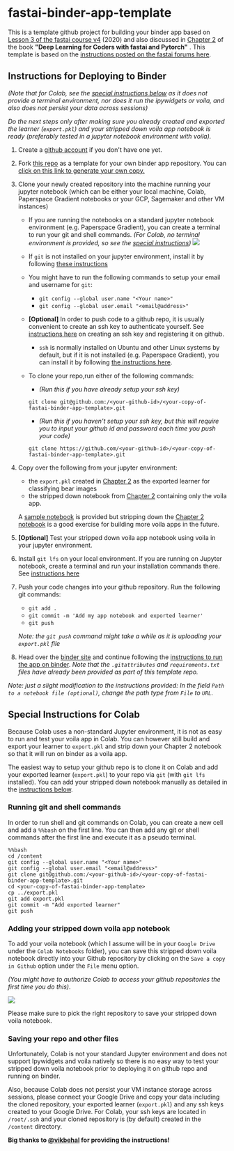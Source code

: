 # fastai-binder-app-template
This is a template github project for building your binder app based on [Lesson 3 of the fastai course v4](https://course.fast.ai/videos/?lesson=3) (2020) and also discussed in [Chapter 2](https://github.com/fastai/fastbook/blob/master/02_production.ipynb) of the book **"Deep Learning for Coders with fastai and Pytorch"** . This template is based on the [instructions posted on the fastai forums here](https://forums.fast.ai/t/deploying-your-notebook-as-an-app-under-10-minutes/70621?u=butchland).

## Instructions for Deploying to Binder
_(Note that for Colab, see the [special instructions below](#special-instructions-for-colab) as it does not provide a terminal environment, nor does it run the ipywidgets or voila, and also does not persist your data across sessions)_

_Do the next steps only after making sure you already created and exported the learner (`export.pkl`) and your stripped down voila app notebook is ready (preferably tested in a jupyter notebook environment with voila)._

1. Create a [github account](https://github.com/join?source=header-home) if you don't have one yet.
1. Fork [this repo](https://github.com/butchland/fastai-binder-app-template) as a template for your own binder app repository. You can [click on this link to generate your own copy.](https://github.com/butchland/fastai-binder-app-template/generate) 
1. Clone your newly created repository into the machine running your jupyter notebook (which can be either your local machine, Colab, Paperspace Gradient notebooks or your GCP, Sagemaker and other VM instances)
    * If you are running the notebooks on a standard jupyter notebook environment (e.g. Paperspace Gradient), you can create a terminal to run your git and shell commands. _(For Colab, no terminal environment is provided, so see the [special instructions](#special-instructions-for-colab))_
    ![](https://raw.githubusercontent.com/butchland/fastai-binder-app-template/master/images/create-jupyter-terminal.png)
    * If `git` is not installed on your jupyter environment, install it by following [these instructions](https://git-scm.com/book/en/v2/Getting-Started-Installing-Git)
    * You might have to run the following commands to setup your email and username for `git`:
        * `git config --global user.name "<Your name>"`
        * `git config --global user.email "<email@address>"`
    * **[Optional]** In order to push code to a github repo, it is usually convenient to create an ssh key to authenticate yourself. See [instructions here](https://docs.github.com/en/github/authenticating-to-github/connecting-to-github-with-ssh) on creating an ssh key and registering it on github.
        * `ssh` is normally installed on Ubuntu and other Linux systems by default, but if it is not installed (e.g. Paperspace Gradient), you can install it by following [the instructions here](https://linuxize.com/post/how-to-enable-ssh-on-ubuntu-18-04/).
    * To clone your repo,run either of the following commands:
        *  _(Run this if you have already setup your ssh key)_
        
        `git clone git@github.com:/<your-github-id>/<your-copy-of-fastai-binder-app-template>.git` 

       
        * _(Run this if you haven't setup your ssh key,  but this will require you to input your github id and password each time you push your code)_
        
        `git clone https://github.com/<your-github-id>/<your-copy-of-fastai-binder-app-template>.git`

        
1. Copy over the following from your jupyter environment:
    * the `export.pkl` created in [Chapter 2](https://github.com/fastai/fastbook/blob/master/clean/02_production.ipynb) as the exported learner for classifying bear images
    * the stripped down notebook from [Chapter 2](https://github.com/fastai/fastbook/blob/master/clean/02_production.ipynb) containing only the voila app. 

    A [sample notebook](https://github.com/butchland/fastai-binder-app-template/blob/master/sample-fastai-binder-app.ipynb) is provided but stripping down the [Chapter 2 notebook](https://github.com/fastai/fastbook/blob/master/clean/02_production.ipynb) is a good exercise for building more voila apps in the future.
1. **[Optional]** Test your stripped down voila app notebook using voila in your jupyter environment.
1. Install `git lfs` on your local environment. If you are running on Jupyter notebook, create a terminal and run your installation commands there.  See [instructions here](https://github.com/git-lfs/git-lfs/wiki/Installation)
1. Push your code changes into your github repository. Run the following git commands:
    * `git add .`
    * `git commit -m 'Add my app notebook and exported learner'`
    * `git push`

    _Note: the `git push` command might take a while as it is uploading your `export.pkl` file_
1. Head over the [binder site](https://mybinder.org/) and  continue following the [instructions to run the app on binder](https://forums.fast.ai/t/deploying-your-notebook-as-an-app-under-10-minutes/70621?u=butchland). _Note that the `.gitattributes` and `requirements.txt` files have already been provided as part of this template repo._

_Note: just a slight modification to the instructions provided: In the field `Path to a notebook file (optional)`, change the path type from `File` to `URL`._


## Special Instructions for Colab

Because Colab uses a non-standard Jupyter environment, it is not as easy to run and test your voila app in Colab. You can however still build and export your learner to `export.pkl` and strip down your Chapter 2 notebook so that it will run on binder as a voila app.

The easiest way to setup your github repo is to clone it on Colab and add your exported learner (`export.pkl`) to your repo via `git` (with  `git lfs` installed).
You can add your stripped down notebook manually as detailed in the [instructions below](#adding-your-stripped-down-voila-app-notebook).

### Running git and shell commands
In order to run shell and git commands on Colab, you can create a new cell and
add a `%%bash` on the first line. You can then add any git or shell commands after the first line and execute it as a pseudo terminal.
```
%%bash
cd /content
git config --global user.name "<Your name>"
git config --global user.email "<email@address>"
git clone git@github.com:/<your-github-id>/<your-copy-of-fastai-binder-app-template>.git
cd <your-copy-of-fastai-binder-app-template>
cp ../export.pkl
git add export.pkl
git commit -m "Add exported learner"
git push
```

### Adding your stripped down voila app notebook 

To add your voila notebook (which I assume will be in your `Google Drive` under the `Colab Notebooks` folder), you can save this stripped down voila notebook directly into  your Github repository by clicking on the `Save a copy in Github` option under the `File` menu option.

_(You might have to authorize Colab to access your github repositories the first time you do this)_. 

![](https://raw.githubusercontent.com/butchland/fastai-binder-app-template/master/images/colab-save-copy-in-github.png)

Please make sure to pick the right repository to save your stripped down voila notebook.

### Saving your repo and other files

Unfortunately, Colab is not your standard Jupyter environment and does not support Ipywidgets and voila natively so there is no easy way to test your stripped down voila notebook prior to deploying it on github repo and running on binder.

Also, because Colab does not persist your VM instance storage across sessions, please connect your Google Drive and copy your data including the cloned repository, your exported learner (`export.pkl`) and any ssh keys created to your Google Drive. For Colab, your ssh keys are located in `/root/.ssh` and your cloned repository is (by default) created in the `/content` directory.

**Big thanks to [@vikbehal](https://forums.fast.ai/u/vikbehal) for providing the instructions!**

 
